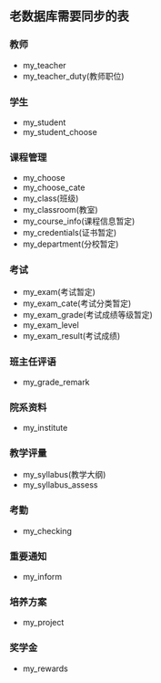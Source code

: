 ﻿## 老数据库需要同步的表

### 教师
  *  my_teacher
  *  my_teacher_duty(教师职位)

### 学生
  *  my_student
  *  my_student_choose

### 课程管理
  *  my_choose
  *  my_choose_cate
  *  my_class(班级)
  *  my_classroom(教室)
  *  my_course_info(课程信息暂定)
  *  my_credentials(证书暂定)
  *  my_department(分校暂定)

### 考试
  *  my_exam(考试暂定)
  *  my_exam_cate(考试分类暂定)
  *  my_exam_grade(考试成绩等级暂定)
  *  my_exam_level
  *  my_exam_result(考试成绩)

### 班主任评语
  *  my_grade_remark

### 院系资料
  *  my_institute

### 教学评量
  *  my_syllabus(教学大纲)
  *  my_syllabus_assess

### 考勤
  *  my_checking

### 重要通知
  *  my_inform

### 培养方案
  *  my_project

### 奖学金
  *  my_rewards